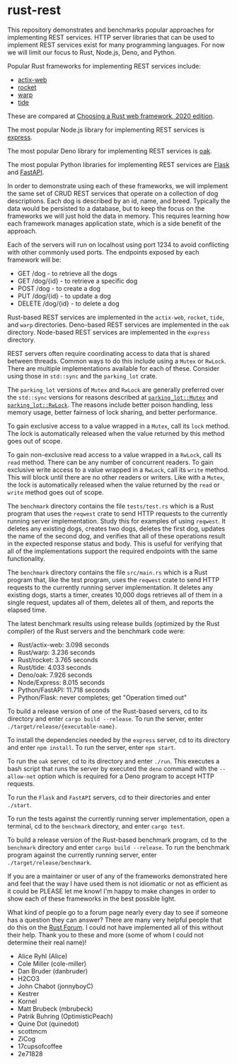 # rust-rest

This repository demonstrates and benchmarks popular approaches
for implementing REST services.
HTTP server libraries that can be used to implement REST services
exist for many programming languages.
For now we will limit our focus to Rust, Node.js, Deno, and Python.

Popular Rust frameworks for implementing REST services include:

- [actix-web](https://crates.io/crates/actix-web)
- [rocket](https://crates.io/crates/rocket)
- [warp](https://crates.io/crates/warp)
- [tide](https://crates.io/crates/tide)

These are compared at
[Choosing a Rust web framework, 2020 edition](https://www.lpalmieri.com/posts/2020-07-04-choosing-a-rust-web-framework-2020-edition/).

The most popular Node.js library for implementing REST services is
[express](https://expressjs.com).

The most popular Deno library for implementing REST services is
[oak](https://oakserver.github.io/oak/).

The most popular Python libraries for implementing REST services are
[Flask](https://flask.palletsprojects.com) and
[FastAPI](https://fastapi.tiangolo.com).

In order to demonstrate using each of these frameworks,
we will implement the same set of CRUD REST services
that operate on a collection of dog descriptions.
Each dog is described by an id, name, and breed.
Typically the data would be persisted to a database, but
to keep the focus on the frameworks we will just hold the data in memory.
This requires learning how each framework manages application state,
which is a side benefit of the approach.

Each of the servers will run on localhost using port 1234
to avoid conflicting with other commonly used ports.
The endpoints exposed by each framework will be:

- GET /dog - to retrieve all the dogs
- GET /dog/{id} - to retrieve a specific dog
- POST /dog - to create a dog
- PUT /dog/{id} - to update a dog
- DELETE /dog/{id} - to delete a dog

Rust-based REST services are implemented in the
`actix-web`, `rocket`, `tide`, and `warp` directories.
Deno-based REST services are implemented in the `oak` directory.
Node-based REST services are implemented in the `express` directory.

REST servers often require coordinating access
to data that is shared between threads.
Common ways to do this include using a `Mutex` or `RwLock`.
There are multiple implementations available for each of these.
Consider using those in `std::sync` and the `parking_lot` crate.

The `parking_lot` versions of `Mutex` and `RwLock`
are generally preferred over the `std::sync` versions for reasons described at
[`parking_lot::Mutex`](https://docs.rs/parking_lot/0.11.1/parking_lot/type.Mutex.html)
and
[`parking_lot::RwLock`](https://docs.rs/parking_lot/0.11.1/parking_lot/type.RwLock.html).
The reasons include better poison handling, less memory usage,
better fairness of lock sharing, and better performance.

To gain exclusive access to a value wrapped in a `Mutex`,
call its `lock` method. The lock is automatically released
when the value returned by this method goes out of scope.

To gain non-exclusive read access to a value wrapped in a `RwLock`,
call its `read` method. There can be any number of concurrent readers.
To gain exclusive write access to a value wrapped in a `RwLock`,
call its `write` method.
This will block until there are no other readers or writers.
Like with a `Mutex`, the lock is automatically released
when the value returned by the `read` or `write` method goes out of scope.

The `benchmark` directory contains the file `tests/test.rs`
which is a Rust program that uses the `reqwest` crate
to send HTTP requests to the currently running server implementation.
Study this for examples of using `reqwest`.
It deletes any existing dogs, creates two dogs, deletes the first dog,
updates the name of the second dog, and verifies that all of these
operations result in the expected response status and body.
This is useful for verifying that all of the implementations
support the required endpoints with the same functionality.

The `benchmark` directory contains the file `src/main.rs`
which is a Rust program that, like the test program, uses the `reqwest` crate
to send HTTP requests to the currently running server implementation.
It deletes any existing dogs, starts a timer, creates 10,000 dogs
retrieves all of them in a single request,
updates all of them, deletes all of them, and reports the elapsed time.

The latest benchmark results using release builds
(optimized by the Rust compiler) of the Rust servers
and the benchmark code were:

- Rust/actix-web: 3.098 seconds
- Rust/warp: 3.236 seconds
- Rust/rocket: 3.765 seconds
- Rust/tide: 4.033 seconds
- Deno/oak: 7.926 seconds
- Node/Express: 8.015 seconds
- Python/FastAPI: 11.718 seconds
- Python/Flask: never completes; get "Operation timed out"

To build a release version of one of the Rust-based servers,
cd to its directory and enter `cargo build --release`.
To run the server, enter `./target/release/{executable-name}`.

To install the dependencies needed by the `express` server,
cd to its directory and enter `npm install`.
To run the server, enter `npm start`.

To run the `oak` server, cd to its directory and enter `./run`.
This executes a bash script that runs the server
by executed the `deno` command with the `--allow-net` option
which is required for a Deno program to accept HTTP requests.

To run the `Flask` and `FastAPI` servers,
cd to their directories and enter `./start`.

To run the tests against the currently running server implementation,
open a terminal, cd to the `benchmark` directory, and enter `cargo test`.

To build a release version of the Rust-based benchmark program,
cd to the `benchmark` directory and enter `cargo build --release`.
To run the benchmark program against the currently running server,
enter `./target/release/benchmark`.

If you are a maintainer or user of any of the frameworks
demonstrated here and feel that the way I have used them
is not idiomatic or not as efficient as it could be
PLEASE let me know!
I'm happy to make changes in order to show
each of these frameworks in the best possible light.

What kind of people go to a forum page nearly every day
to see if someone has a question they can answer?
There are many very helpful people that do this
on the [Rust Forum](https://users.rust-lang.org).
I could not have implemented all of this without their help.
Thank you to these and more
(some of whom I could not determine their real name)!

- Alice Ryhl (Alice)
- Cole Miller (cole-miller)
- Dan Bruder (danbruder)
- H2CO3
- John Chabot (jonnyboyC)
- Kestrer
- Kornel
- Matt Brubeck (mbrubeck)
- Patrik Buhring (OptimisticPeach)
- Quine Dot (quinedot)
- scottmcm
- ZiCog
- 17cupsofcoffee
- 2e71828
